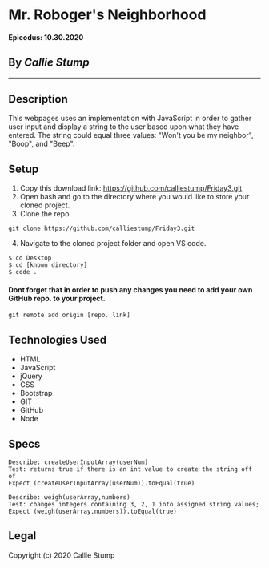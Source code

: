 # Mr. Roboger's Neighborhood

#### **Epicodus: 10.30.2020**

## By _Callie Stump_
---
## **Description**
This webpages uses an implementation with JavaScript in order to gather user input and display a string to the user based upon what they have entered. The string could equal three values: "Won't you be my neighbor", "Boop", and "Beep".

## **Setup**
1. Copy this download link: https://github.com/calliestump/Friday3.git
2. Open bash and go to the directory where you would like to store your cloned project.
3. Clone the repo.
```
git clone https://github.com/calliestump/Friday3.git
```
4. Navigate to the cloned project folder and open VS code.
```
$ cd Desktop
$ cd [known directory]
$ code .
```
#### Dont forget that in order to push any changes you need to add your own GitHub repo. to your project.
```
git remote add origin [repo. link]
```
## **Technologies Used**
* HTML
* JavaScript
* jQuery
* CSS
* Bootstrap
* GIT
* GitHub
* Node

## **Specs**

```
Describe: createUserInputArray(userNum)
Test: returns true if there is an int value to create the string off of
Expect (createUserInputArray(userNum)).toEqual(true)
```
```
Describe: weigh(userArray,numbers)
Test: changes integers containing 3, 2, 1 into assigned string values;
Expect (weigh(userArray,numbers)).toEqual(true)
```

## Legal
Copyright (c) 2020 Callie Stump
